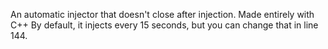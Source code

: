 An automatic injector that doesn't close after injection. Made entirely with C++
By default, it injects every 15 seconds, but you can change that in line 144.

